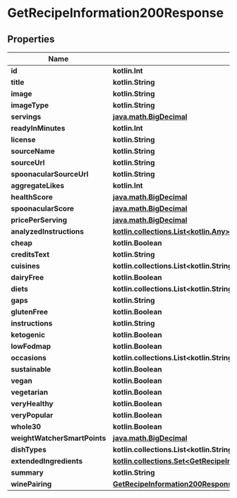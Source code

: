 
# GetRecipeInformation200Response

## Properties
| Name | Type | Description | Notes |
| ------------ | ------------- | ------------- | ------------- |
| **id** | **kotlin.Int** |  |  |
| **title** | **kotlin.String** |  |  |
| **image** | **kotlin.String** |  |  |
| **imageType** | **kotlin.String** |  |  |
| **servings** | [**java.math.BigDecimal**](java.math.BigDecimal.md) |  |  |
| **readyInMinutes** | **kotlin.Int** |  |  |
| **license** | **kotlin.String** |  |  |
| **sourceName** | **kotlin.String** |  |  |
| **sourceUrl** | **kotlin.String** |  |  |
| **spoonacularSourceUrl** | **kotlin.String** |  |  |
| **aggregateLikes** | **kotlin.Int** |  |  |
| **healthScore** | [**java.math.BigDecimal**](java.math.BigDecimal.md) |  |  |
| **spoonacularScore** | [**java.math.BigDecimal**](java.math.BigDecimal.md) |  |  |
| **pricePerServing** | [**java.math.BigDecimal**](java.math.BigDecimal.md) |  |  |
| **analyzedInstructions** | [**kotlin.collections.List&lt;kotlin.Any&gt;**](kotlin.Any.md) |  |  |
| **cheap** | **kotlin.Boolean** |  |  |
| **creditsText** | **kotlin.String** |  |  |
| **cuisines** | **kotlin.collections.List&lt;kotlin.String&gt;** |  |  |
| **dairyFree** | **kotlin.Boolean** |  |  |
| **diets** | **kotlin.collections.List&lt;kotlin.String&gt;** |  |  |
| **gaps** | **kotlin.String** |  |  |
| **glutenFree** | **kotlin.Boolean** |  |  |
| **instructions** | **kotlin.String** |  |  |
| **ketogenic** | **kotlin.Boolean** |  |  |
| **lowFodmap** | **kotlin.Boolean** |  |  |
| **occasions** | **kotlin.collections.List&lt;kotlin.String&gt;** |  |  |
| **sustainable** | **kotlin.Boolean** |  |  |
| **vegan** | **kotlin.Boolean** |  |  |
| **vegetarian** | **kotlin.Boolean** |  |  |
| **veryHealthy** | **kotlin.Boolean** |  |  |
| **veryPopular** | **kotlin.Boolean** |  |  |
| **whole30** | **kotlin.Boolean** |  |  |
| **weightWatcherSmartPoints** | [**java.math.BigDecimal**](java.math.BigDecimal.md) |  |  |
| **dishTypes** | **kotlin.collections.List&lt;kotlin.String&gt;** |  |  |
| **extendedIngredients** | [**kotlin.collections.Set&lt;GetRecipeInformation200ResponseExtendedIngredientsInner&gt;**](GetRecipeInformation200ResponseExtendedIngredientsInner.md) |  |  |
| **summary** | **kotlin.String** |  |  |
| **winePairing** | [**GetRecipeInformation200ResponseWinePairing**](GetRecipeInformation200ResponseWinePairing.md) |  |  |



